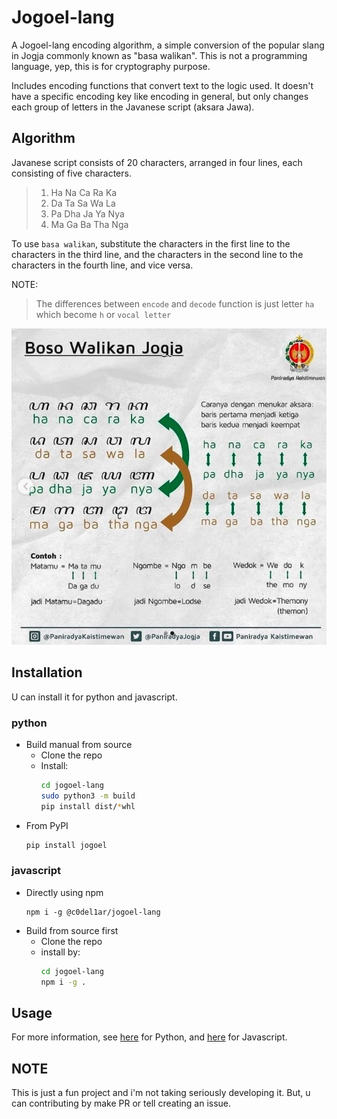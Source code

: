 # Jogoel-lang

A Jogoel-lang encoding algorithm, a simple conversion of the popular slang in Jogja commonly known as "basa walikan". This is not
a programming language, yep, this is for cryptography purpose.

Includes encoding functions that convert text to the logic used. It doesn't have
a specific encoding key like encoding in general, but only changes each group of
letters in the Javanese script (aksara Jawa).

## Algorithm

Javanese script consists of 20 characters, arranged in four lines, each consisting of five characters.

> 1. Ha Na Ca Ra Ka
> 2. Da Ta Sa Wa La
> 3. Pa Dha Ja Ya Nya
> 4. Ma Ga Ba Tha Nga

To use `basa walikan`, substitute the characters in the first line to the characters
in the third line, and the characters in the second line to the characters in
the fourth line, and vice versa.

NOTE:
> The differences between `encode` and `decode` function is just letter `ha` which
become `h` or `vocal letter`

![basa walikan formula](/formula.jpg)

## Installation

U can install it for python and javascript.

### python

- Build manual from source
  - Clone the repo
  - Install:
	```bash
	cd jogoel-lang
	sudo python3 -m build
	pip install dist/*whl
	```
- From PyPI
	```bash
	pip install jogoel
	```

### javascript

- Directly using npm
	```
	npm i -g @c0del1ar/jogoel-lang
	```
- Build from source first
	- Clone the repo
	- install by:
		```bash
		cd jogoel-lang
		npm i -g .
		```

## Usage

For more information, see [here](/docs/READMEpy.md) for Python, and
[here](/docs/READMEjs.md) for Javascript.

## NOTE

This is just a fun project and i'm not taking seriously developing it. But, u can
contributing by make PR or tell creating an issue.
